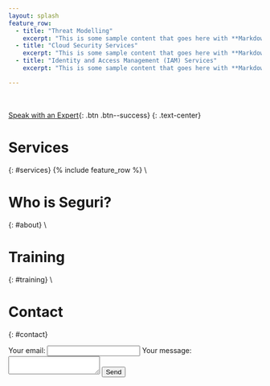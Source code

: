 ```yaml
---
layout: splash
feature_row:
  - title: "Threat Modelling"
    excerpt: "This is some sample content that goes here with **Markdown** formatting."
  - title: "Cloud Security Services"
    excerpt: "This is some sample content that goes here with **Markdown** formatting."
  - title: "Identity and Access Management (IAM) Services"
    excerpt: "This is some sample content that goes here with **Markdown** formatting."

---
```

 \
  \
[Speak with an Expert](#contact){: .btn .btn--success}
{: .text-center}

# Services
{: #services} 
{% include feature_row %}
 \
 
# Who is Seguri?
{: #about} 
 \
 
# Training
{: #training} 
 \
 
# Contact
{: #contact} 
<form
  action="https://formspree.io/f/xdkngjgk"
  method="POST"
>
  <label>
    Your email:
    <input type="email" name="email">
  </label>
  <label>
    Your message:
    <textarea name="message"></textarea>
  </label>
  <!-- your other form fields go here -->
  <button type="submit">Send</button>
</form>
